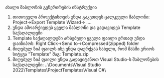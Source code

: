 ახალი შაბლონის გენერირების ინსტრუქცია

1) თითოეული პროექტისთვის უნდა გაკეთდეს ცალკეული შაბლონი: Project->Export Template Wizard-> ....
2) უნდა ამოარქივდეს ყველა შაბლონი და გადავიდეს Template საქაღალდეში
3) Template საქაღალდეში არსებული ყველა ფაილი ერთად უნდა დაიზიპოს: Right Click->Send to->Compressed(zipped) folder
4) მიღებულ ზიპ ფაილს ისე უნდა დაერქვას სახელი, რომ მასში ერიოს სიტყვა "Template" მაგ: Template.zip
5) მიღებულ ზიპ ფაილი უნდა გადავიტანოთ Visual Studio-ს შაბლონების საქაღალდეში: 
   ..\Documents\Visual Studio 2022\Templates\ProjectTemplates\Visual C#\